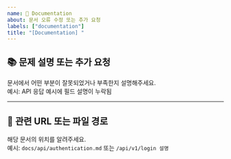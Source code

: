 ```yaml
---
name: 📝 Documentation
about: 문서 오류 수정 또는 추가 요청
labels: ["documentation"]
title: "[Documentation] "
---
```


## 📚 문제 설명 또는 추가 요청

문서에서 어떤 부분이 잘못되었거나 부족한지 설명해주세요.  
예시: API 응답 예시에 필드 설명이 누락됨

---

## 📂 관련 URL 또는 파일 경로

해당 문서의 위치를 알려주세요.  
예시: `docs/api/authentication.md` 또는 `/api/v1/login 설명`
